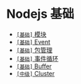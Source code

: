 # Nodejs 基础

* [`[基础]` 模块](./nodejs-模块.md)
* [`[基础]` Event](./nodejs-Event.md)
* [`[基础]` 包管理](./Nodejs.md#包管理)
* [`[基础]` 事件循环](./Nodejs.md#事件循环)
* [`[基础]` Buffer](./Nodejs.md#Buffer)
* [`[中级]` Cluster](./Nodejs.md#Cluster)
